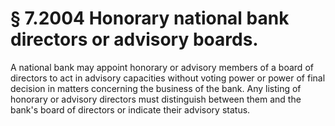 # § 7.2004   Honorary national bank directors or advisory boards.

A national bank may appoint honorary or advisory members of a board of directors to act in advisory capacities without voting power or power of final decision in matters concerning the business of the bank. Any listing of honorary or advisory directors must distinguish between them and the bank's board of directors or indicate their advisory status. 




